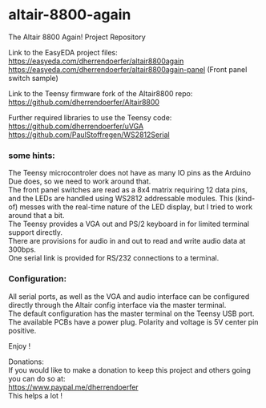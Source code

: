 # altair-8800-again
The Altair 8800 Again! Project Repository

Link to the EasyEDA project files:  
https://easyeda.com/dherrendoerfer/altair8800again  
https://easyeda.com/dherrendoerfer/altair8800again-panel (Front panel switch sample)  

Link to the Teensy firmware fork of the Altair8800 repo:  
https://github.com/dherrendoerfer/Altair8800

Further required libraries to use the Teensy code:  
https://github.com/dherrendoerfer/uVGA  
https://github.com/PaulStoffregen/WS2812Serial  

### some hints:
The Teensy microcontroler does not have as many IO pins as the Arduino Due does, so we need to work around that.  
The front panel switches are read as a 8x4 matrix requiring 12 data pins, and the LEDs are handled using WS2812 addressable modules.
This (kind-of) messes with the real-time nature of the LED display, but I tried to work around that a bit.  
The Teensy provides a VGA out and PS/2 keyboard in for limited terminal support directly.  
There are provisions for audio in and out to read and write audio data at 300bps.  
One serial link is provided for RS/232 connections to a terminal.

### Configuration:  
All serial ports, as well as the VGA and audio interface can be configured directly through the Altair config interface via the master terminal.  
The default configuration has the master terminal on the Teensy USB port.  
The available PCBs have a power plug. Polarity and voltage is 5V center pin positive.  

Enjoy !


Donations:  
If you would like to make a donation to keep this project and others going you can do so at:  
https://www.paypal.me/dherrendoerfer  
This helps a lot !
